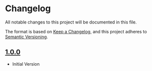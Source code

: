 # Changelog
All notable changes to this project will be documented in this file.

The format is based on [Keep a Changelog](https://keepachangelog.com/en/1.0.0/),
and this project adheres to [Semantic Versioning](https://semver.org/spec/v2.0.0.html).

## [1.0.0]
- Initial Version

[1.0.0]: https://github.com/tenable/integrations-ibmsc/compare/734378c3...1.0.0